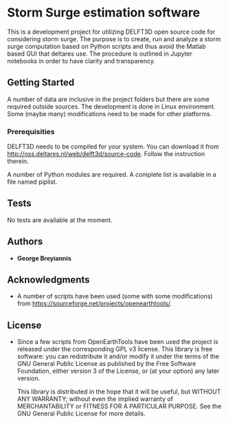 Storm Surge estimation  software
==============================

This is a development project for utilizing DELFT3D open source code for considering storm surge. The purpose is to create, run and analyze a storm surge computation based on Python scripts and thus avoid the Matlab based GUI that deltares use. The procedure is outlined in Jupyter notebooks in order to have clarity and transparency.  

## Getting Started

A number of data are inclusive in the project folders but there are some required outside sources. The development is done in Linux environment. Some (maybe many) modifications need to be made for other platforms. 

### Prerequisities

DELFT3D needs to be compiled for your system. You can download it from http://oss.deltares.nl/web/delft3d/source-code. Follow the instruction therein.  

A number of Python modules are required. A complete list is available in a file named piplist.


## Tests

No tests are available at the moment.

## Authors

* **George Breyiannis** 


## Acknowledgments

* A number of scripts have been used (some with some modifications) from https://sourceforge.net/projects/openearthtools/. 

## License
* Since a few scripts from OpenEarthTools have been used the project is released under the corresponding GPL v3 license. 
  This library is free software: you can redistribute it and/or modify
  it under the terms of the GNU General Public License as published by
  the Free Software Foundation, either version 3 of the License, or
  (at your option) any later version.

  This library is distributed in the hope that it will be useful,
  but WITHOUT ANY WARRANTY; without even the implied warranty of
  MERCHANTABILITY or FITNESS FOR A PARTICULAR PURPOSE.  See the
  GNU General Public License for more details.

